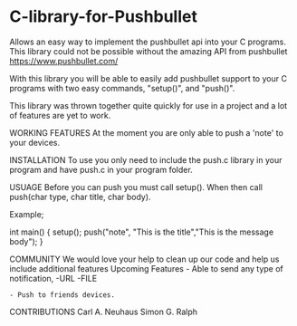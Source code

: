 C-library-for-Pushbullet
========================

Allows an easy way to implement the pushbullet api into your C programs.
This library could not be possible without the amazing API from pushbullet https://www.pushbullet.com/

With this library you will be able to easily add pushbullet support to your C programs with two easy commands, "setup()", and "push()".

This library was thrown together quite quickly for use in a project and a lot of features are yet to work. 

WORKING FEATURES
At the moment you are only able to push a 'note' to your devices.

INSTALLATION 
To use you only need to include the push.c library in your program and have push.c in your program folder.

USUAGE
Before you can push you must call setup().
When then call push(char type, char title, char body). 

Example;

int main()
{
	setup();
	push("note", "This is the title","This is the message body");
}

COMMUNITY
We would love your help to clean up our code and help us include additional features
Upcoming Features
	- Able to send any type of notification,
		-URL
		-FILE
	
	- Push to friends devices.

CONTRIBUTIONS
Carl A. Neuhaus
Simon G. Ralph
